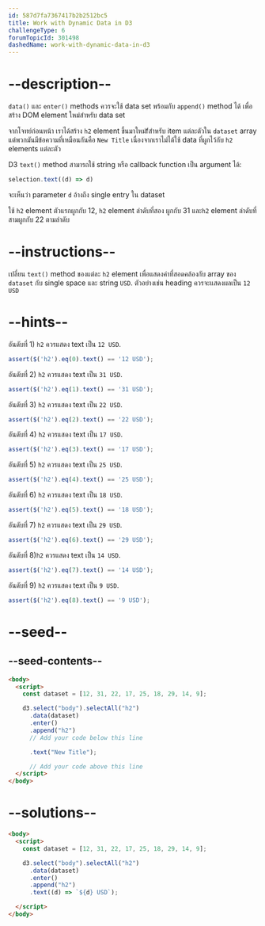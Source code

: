```yaml
---
id: 587d7fa7367417b2b2512bc5
title: Work with Dynamic Data in D3
challengeType: 6
forumTopicId: 301498
dashedName: work-with-dynamic-data-in-d3
---
```


# --description--

`data()` และ `enter()` methods ควรจะใช้ data set พร้อมกับ `append()` method ได้ 
เพื่อสร้าง DOM element ใหม่สำหรับ data set

จากโจทย์ก่อนหน้า เราได้สร้าง `h2` element ขึ้นมาใหม่fสำหรับ item แต่ละตัวใน `dataset` array แต่พวกมันมีข้อความที่เหมือนกันคือ `New Title` เนื่องจากเราไม่ได้ใช้ data ที่ผูกไว้กับ `h2` elements แต่ละตัว

D3 `text()` method สามารถใช้ string หรือ callback function เป็น argument ได้:

```js
selection.text((d) => d)
```

จะเห็นว่า parameter `d` อ้างถึง single entry ใน dataset 

ใช้ `h2` element ตัวแรกผูกกับ 12, `h2` element ลำดับที่สอง ผูกกับ 31 และ`h2` element ลำดับที่สามผูกกับ 22 ตามลำดับ

# --instructions--

เปลี่ยน `text()` method ของแต่ละ `h2` element เพื่อแสดงค่าที่สอดคล้องกับ array ของ `dataset` กับ single space และ string `USD`. ตัวอย่างเช่น heading ควรจะแสดงผลเป็น `12 USD`

# --hints--

อันดับที่ 1) `h2` ควรแสดง text เป็น `12 USD`.

```js
assert($('h2').eq(0).text() == '12 USD');
```

อันดับที่ 2) `h2` ควรแสดง text เป็น `31 USD`.

```js
assert($('h2').eq(1).text() == '31 USD');
```

อันดับที่ 3) `h2` ควรแสดง text เป็น `22 USD`.

```js
assert($('h2').eq(2).text() == '22 USD');
```

อันดับที่ 4) `h2` ควรแสดง text เป็น `17 USD`.

```js
assert($('h2').eq(3).text() == '17 USD');
```

อันดับที่ 5) `h2` ควรแสดง text เป็น `25 USD`.

```js
assert($('h2').eq(4).text() == '25 USD');
```

อันดับที่ 6) `h2` ควรแสดง text เป็น `18 USD`.

```js
assert($('h2').eq(5).text() == '18 USD');
```

อันดับที่ 7) `h2` ควรแสดง text เป็น `29 USD`.

```js
assert($('h2').eq(6).text() == '29 USD');
```

อันดับที่ 8)`h2` ควรแสดง text เป็น `14 USD`.

```js
assert($('h2').eq(7).text() == '14 USD');
```

อันดับที่ 9) `h2` ควรแสดง text เป็น `9 USD`.

```js
assert($('h2').eq(8).text() == '9 USD');
```

# --seed--

## --seed-contents--

```html
<body>
  <script>
    const dataset = [12, 31, 22, 17, 25, 18, 29, 14, 9];

    d3.select("body").selectAll("h2")
      .data(dataset)
      .enter()
      .append("h2")
      // Add your code below this line

      .text("New Title");

      // Add your code above this line
  </script>
</body>
```

# --solutions--

```html
<body>
  <script>
    const dataset = [12, 31, 22, 17, 25, 18, 29, 14, 9];

    d3.select("body").selectAll("h2")
      .data(dataset)
      .enter()
      .append("h2")
      .text((d) => `${d} USD`);

  </script>
</body>
```
